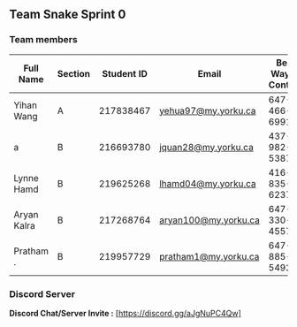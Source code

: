 ## Team Snake Sprint 0

### Team members
| Full Name |Section | Student ID | Email | Best Way to Contact | Discord Username |
|-----------|--------|------------|-------|---------------------|------------------|
| Yihan Wang | A | 217838467 | yehua97@my.yorku.ca | 647-466-6991 | cangyao |
| a | B | 216693780 | jquan28@my.yorku.ca | 437-982-5387 | 287619461 |
| Lynne Hamd | B | 219625268 | lhamd04@my.yorku.ca | 416-835-6237 | lynne5159 |
| Aryan Kalra | B | 217268764 | aryan100@my.yorku.ca | 647-330-4557 | l00f |
| Pratham . | B | 219957729 | pratham1@my.yorku.ca | 647-885-5492 | advocate_dhillon |

### Discord Server
**Discord Chat/Server Invite :** [https://discord.gg/aJgNuPC4Qw]